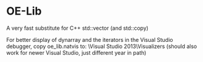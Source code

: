 # OE-Lib
A very fast substitute for C++ std::vector (and std::copy)

For better display of dynarray and the iterators in the Visual Studio debugger, copy
  oe_lib.natvis
to:
  <My Documents>\Visual Studio 2013\Visualizers
(should also work for newer Visual Studio, just different year in path)
